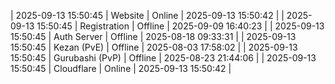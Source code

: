 | 2025-09-13 15:50:45 | Website | Online | 2025-09-13 15:50:42 |
| 2025-09-13 15:50:45 | Registration | Offline | 2025-09-09 16:40:23 |
| 2025-09-13 15:50:45 | Auth Server | Offline | 2025-08-18 09:33:31 |
| 2025-09-13 15:50:45 | Kezan (PvE) | Offline | 2025-08-03 17:58:02 |
| 2025-09-13 15:50:45 | Gurubashi (PvP) | Offline | 2025-08-23 21:44:06 |
| 2025-09-13 15:50:45 | Cloudflare | Online | 2025-09-13 15:50:42 |
